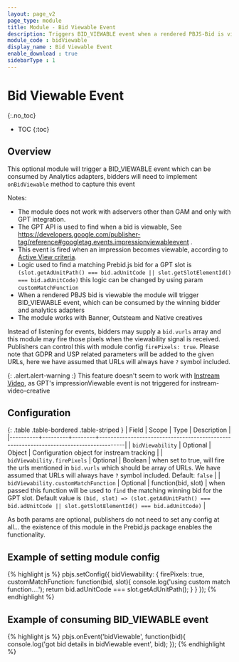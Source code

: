 ```yaml
---
layout: page_v2
page_type: module
title: Module - Bid Viewable Event
description: Triggers BID_VIEWABLE event when a rendered PBJS-Bid is viewable according to [Active View criteria](https://support.google.com/admanager/answer/4524488)
module_code : bidViewable
display_name : Bid Viewable Event
enable_download : true
sidebarType : 1
---
```


# Bid Viewable Event
{:.no_toc}

* TOC
{:toc}

## Overview

This optional module will trigger a BID_VIEWABLE event which can be consumed by Analytics adapters, bidders will need to implement `onBidViewable` method to capture this event


Notes:
- The module does not work with adservers other than GAM and only with GPT integration.
- The GPT API is used to find when a bid is viewable, See https://developers.google.com/publisher-tag/reference#googletag.events.impressionviewableevent .
- This event is fired when an impression becomes viewable, according to [Active View criteria](https://support.google.com/admanager/answer/4524488).
- Logic used to find a matching Prebid.js bid for a GPT slot is ` (slot.getAdUnitPath() === bid.adUnitCode || slot.getSlotElementId() === bid.adUnitCode) ` this logic can be changed by using param ` customMatchFunction `
- When a rendered PBJS bid is viewable the module will trigger BID_VIEWABLE event, which can be consumed by the winning bidder and analytics adapters
- The module works with Banner, Outsteam and Native creatives

Instead of listening for events, bidders may supply a ` bid.vurls ` array and this module may fire those pixels when the viewability signal is received. Publishers can control this with module config ` firePixels: true `. Please note that GDPR and USP related parameters will be added to the given URLs, here we have assumed that URLs will always have `?` symbol included.

{: .alert.alert-warning :}
This feature doesn't seem to work with [Instream Video](/dev-docs/examples/instream-banner-mix.html), as GPT's impressionViewable event is not triggered for instream-video-creative

## Configuration

{: .table .table-bordered .table-striped }
| Field    | Scope   | Type   | Description                                                                           |
|----------+---------+--------+---------------------------------------------------------------------------------------|
| `bidViewability` | Optional | Object | Configuration object for instream tracking |
| `bidViewability.firePixels` | Optional | Boolean | when set to true, will fire the urls mentioned in `bid.vurls` which should be array of URLs. We have assumed that URLs will always have `?` symbol included. Default: `false` |
| `bidViewability.customMatchFunction` | Optional | function(bid, slot) | when passed this function will be used to `find` the matching winning bid for the GPT slot. Default value is ` (bid, slot) => (slot.getAdUnitPath() === bid.adUnitCode || slot.getSlotElementId() === bid.adUnitCode) ` |

As both params are optional, publishers do not need to set any config at all... the existence of this module in the Prebid.js package enables the functionality.

## Example of setting module config
{% highlight js %}
	pbjs.setConfig({
        bidViewability: {
            firePixels: true,
            customMatchFunction: function(bid, slot){
                console.log('using custom match function....');
                return bid.adUnitCode === slot.getAdUnitPath();
            }
        }
    });
{% endhighlight %}

## Example of consuming BID_VIEWABLE event
{% highlight js %}
	pbjs.onEvent('bidViewable', function(bid){
		console.log('got bid details in bidViewable event', bid);
	});
{% endhighlight %}
